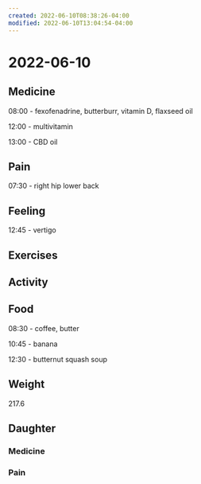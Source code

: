 ```yaml
---
created: 2022-06-10T08:38:26-04:00
modified: 2022-06-10T13:04:54-04:00
---
```


# 2022-06-10

## Medicine

08:00 - fexofenadrine, butterburr, vitamin D, flaxseed oil 

12:00 - multivitamin

13:00 - CBD oil


## Pain

07:30 - right hip lower back


## Feeling

12:45 - vertigo


## Exercises


## Activity


## Food

08:30 - coffee, butter 

10:45 - banana

12:30 - butternut squash soup 


## Weight

217.6

## Daughter

### Medicine


### Pain
